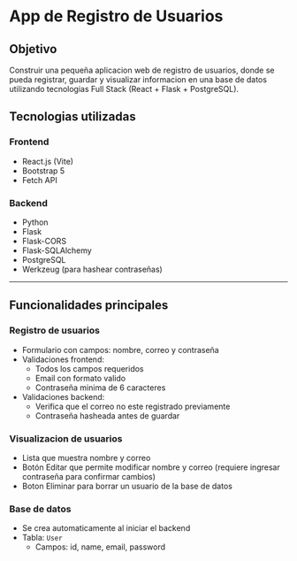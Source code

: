 # App de Registro de Usuarios

## Objetivo
Construir una pequeña aplicacion web de registro de usuarios, donde se pueda registrar, guardar y visualizar informacion en una base de datos utilizando tecnologias Full Stack (React + Flask + PostgreSQL).


## Tecnologias utilizadas

### Frontend

- React.js (Vite)
- Bootstrap 5
- Fetch API

### Backend

- Python
- Flask
- Flask-CORS
- Flask-SQLAlchemy
- PostgreSQL
- Werkzeug (para hashear contraseñas)

---

## Funcionalidades principales

### Registro de usuarios
- Formulario con campos: nombre, correo y contraseña
- Validaciones frontend:
  - Todos los campos requeridos
  - Email con formato valido
  - Contraseña minima de 6 caracteres
- Validaciones backend:
  - Verifica que el correo no este registrado previamente
  - Contraseña hasheada antes de guardar

### Visualizacion de usuarios
- Lista que muestra nombre y correo
- Botón Editar que permite modificar nombre y correo (requiere ingresar contraseña para confirmar cambios)
- Boton Eliminar para borrar un usuario de la base de datos

### Base de datos
- Se crea automaticamente al iniciar el backend
- Tabla: `User`
  - Campos: id, name, email, password

